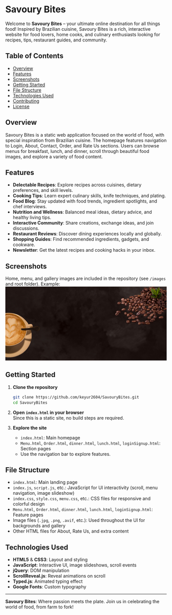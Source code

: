 # Savoury Bites

Welcome to **Savoury Bites** – your ultimate online destination for all things food! Inspired by Brazilian cuisine, Savoury Bites is a rich, interactive website for food lovers, home cooks, and culinary enthusiasts looking for recipes, tips, restaurant guides, and community.

## Table of Contents
- [Overview](#overview)
- [Features](#features)
- [Screenshots](#screenshots)
- [Getting Started](#getting-started)
- [File Structure](#file-structure)
- [Technologies Used](#technologies-used)
- [Contributing](#contributing)
- [License](#license)

## Overview

Savoury Bites is a static web application focused on the world of food, with special inspiration from Brazilian cuisine. The homepage features navigation to Login, About, Contact, Order, and Rate Us sections. Users can browse menus for breakfast, lunch, and dinner, scroll through beautiful food images, and explore a variety of food content.

## Features

- **Delectable Recipes**: Explore recipes across cuisines, dietary preferences, and skill levels.
- **Cooking Tips**: Learn expert culinary skills, knife techniques, and plating.
- **Food Blog**: Stay updated with food trends, ingredient spotlights, and chef interviews.
- **Nutrition and Wellness**: Balanced meal ideas, dietary advice, and healthy living tips.
- **Interactive Community**: Share creations, exchange ideas, and join discussions.
- **Restaurant Reviews**: Discover dining experiences locally and globally.
- **Shopping Guides**: Find recommended ingredients, gadgets, and cookware.
- **Newsletter**: Get the latest recipes and cooking hacks in your inbox.

## Screenshots

Home, menu, and gallery images are included in the repository (see `/images` and root folder). Example:
![Home Page](https://github.com/keyur2604/SavouryBites/raw/main/Screenshot%202023-04-24%20121733.png)

## Getting Started

1. **Clone the repository**
   ```sh
   git clone https://github.com/keyur2604/SavouryBites.git
   cd SavouryBites
   ```

2. **Open `index.html` in your browser**  
   Since this is a static site, no build steps are required.

3. **Explore the site**
   - `index.html`: Main homepage
   - `Menu.html`, `Order.html`, `dinner.html`, `lunch.html`, `loginSignup.html`: Section pages
   - Use the navigation bar to explore features.

## File Structure

- `index.html`: Main landing page
- `index.js`, `script.js`, etc.: JavaScript for UI interactivity (scroll, menu navigation, image slideshow)
- `index.css`, `style.css`, `menu.css`, etc.: CSS files for responsive and colorful design
- `Menu.html`, `Order.html`, `dinner.html`, `lunch.html`, `loginSignup.html`: Feature pages
- Image files (`.jpg`, `.png`, `.avif`, etc.): Used throughout the UI for backgrounds and gallery
- Other HTML files for About, Rate Us, and extra content

## Technologies Used

- **HTML5** & **CSS3**: Layout and styling
- **JavaScript**: Interactive UI, image slideshows, scroll events
- **jQuery**: DOM manipulation
- **ScrollReveal.js**: Reveal animations on scroll
- **Typed.js**: Animated typing effect
- **Google Fonts**: Custom typography

---

**Savoury Bites**: Where passion meets the plate. Join us in celebrating the world of food, from farm to fork!
